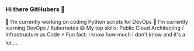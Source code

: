 ### Hi there GitHubers 👋

🔭 I’m currently working on coding Python scripts for DevOps 
🌱 I’m currently learning DevOps / Kubernetes 
😄 My top skills: Public Cloud Architecting / Infrastructure as Code 
⚡ Fun fact: I know how much I don't know and it's a lot ...


<!--
**dewitt4/dewitt4** is a ✨ _special_ ✨ repository because its `README.md` (this file) appears on your GitHub profile.

Here are some ideas to get you started:

- 🔭 I’m currently working on ...
- 🌱 I’m currently learning ...
- 👯 I’m looking to collaborate on ...
- 🤔 I’m looking for help with ...
- 💬 Ask me about ...
- 📫 How to reach me: ...
- 😄 Pronouns: ...
- ⚡ Fun fact: ...
-->
